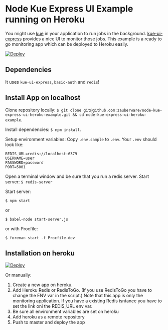 # Node Kue Express UI Example running on Heroku

You might use [kue](https://github.com/Automattic/kue) in your application to run jobs in the background. [kue-ui-express](https://github.com/stonecircle/kue-ui-express) provides a nice UI to monitor those jobs. This example is a ready to go monitoring app which can be deployed to Heroku easily. 

[![Deploy](https://www.herokucdn.com/deploy/button.svg)](https://heroku.com/deploy?template=https://github.com/zauberware/node-kue-express-ui-heroku-example/tree/master)

## Dependencies
It uses `kue-ui-express`, `basic-auth` and `redis`!


## Install App on localhost

Clone repository locally:
`$ git clone git@github.com:zauberware/node-kue-express-ui-heroku-example.git && cd node-kue-express-ui-heroku-example`.

Install dependencies:
`$ npm install`.

Setup environment variables:
Copy `.env.sample` to `.env`. Your `.env` should look like:

```
REDIS_URL=redis://localhost:6379
USERNAME=user
PASSWORD=password
PORT=5001
```

Open a terminal window and be sure that you run a redis server. Start server:
`$ redis-server`

Start server:

`$ npm start`

or

`$ babel-node start-server.js`

or with Procfile:

`$ foreman start -f Procfile.dev`


## Installation on heroku

[![Deploy](https://www.herokucdn.com/deploy/button.svg)](https://heroku.com/deploy?template=https://github.com/zauberware/node-kue-express-ui-heroku-example/tree/master)

Or manually:

1. Create a new app on heroku.
2. Add Heroku Redis or RedisToGo. (If you use RedisToGo you have to change the ENV var in the script.) Note that this app is only the monitoring application. If you have a existing Redis isntance you have to set the link oni the REDIS_URL env var.
3. Be sure all environment variables are set on heroku
4. Add heroku as a remote repository
5. Push to master and deploy the app
